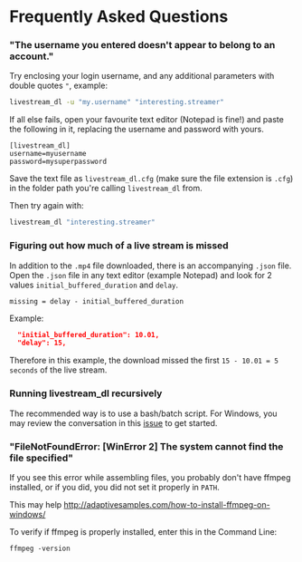 # Frequently Asked Questions

### "The username you entered doesn't appear to belong to an account."

Try enclosing your login username, and any additional parameters with double quotes ``"``, example:

```bash
livestream_dl -u "my.username" "interesting.streamer"
```

If all else fails, open your favourite text editor (Notepad is fine!) and paste the following in it, replacing the username and password with yours.

```
[livestream_dl]
username=myusername
password=mysuperpassword
```

Save the text file as ``livestream_dl.cfg`` (make sure the file extension is ``.cfg``) in the folder path you're calling ``livestream_dl`` from.

Then try again with:

```bash
livestream_dl "interesting.streamer"
```
### Figuring out how much of a live stream is missed

In addition to the ``.mp4`` file downloaded, there is an accompanying ``.json`` file. Open the ``.json`` file in any text editor (example Notepad) and look for 2 values ``initial_buffered_duration`` and ``delay``.

``missing = delay - initial_buffered_duration``

Example:

```json
  "initial_buffered_duration": 10.01,
  "delay": 15,
```

Therefore in this example, the download missed the first ``15 - 10.01 = 5 seconds`` of the live stream.

### Running livestream_dl recursively
The recommended way is to use a bash/batch script. For Windows, you may review the conversation in this [issue](https://github.com/taengstagram/instagram-livestream-downloader/issues/5) to get started.

### "FileNotFoundError: [WinError 2] The system cannot find the file specified"
If you see this error while assembling files, you probably don't have ffmpeg installed, or if you did, you did not set it properly in ``PATH``.

This may help http://adaptivesamples.com/how-to-install-ffmpeg-on-windows/

To verify if ffmpeg is properly installed, enter this in the Command Line:

```
ffmpeg -version
```
